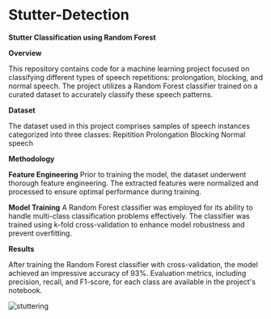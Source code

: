 # Stutter-Detection
 
**Stutter Classification using Random Forest**

**Overview**

This repository contains code for a machine learning project focused on classifying different types of speech repetitions: prolongation, blocking, and normal speech. The project utilizes a Random Forest classifier trained on a curated dataset to accurately classify these speech patterns.

**Dataset**

The dataset used in this project comprises samples of speech instances categorized into three classes:
Repitition
Prolongation
Blocking
Normal speech


**Methodology**

**Feature Engineering**
Prior to training the model, the dataset underwent thorough feature engineering. The extracted features were normalized and processed to ensure optimal performance during training.

**Model Training**
A Random Forest classifier was employed for its ability to handle multi-class classification problems effectively. The classifier was trained using k-fold cross-validation to enhance model robustness and prevent overfitting.

**Results**

After training the Random Forest classifier with cross-validation, the model achieved an impressive accuracy of 93%. Evaluation metrics, including precision, recall, and F1-score, for each class are available in the project's notebook.

![stuttering](https://github.com/parthmiddha/SIH-Stutter-Detection/assets/37166773/f938a75f-c922-4cd0-bedc-6d965b8d8e33)

